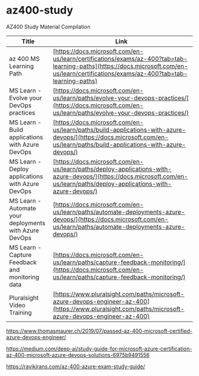 # az400-study
AZ400 Study Material Compilation

| Title | Link |
| --- | --- |
| az 400 MS Learning Path | [https://docs.microsoft.com/en-us/learn/certifications/exams/az-400?tab=tab-learning-paths](https://docs.microsoft.com/en-us/learn/certifications/exams/az-400?tab=tab-learning-paths) |
| MS Learn - Evolve your DevOps practices | [https://docs.microsoft.com/en-us/learn/paths/evolve-your-devops-practices/](https://docs.microsoft.com/en-us/learn/paths/evolve-your-devops-practices/) |
| MS Learn - Build applications with Azure DevOps | [https://docs.microsoft.com/en-us/learn/paths/build-applications-with-azure-devops/](https://docs.microsoft.com/en-us/learn/paths/build-applications-with-azure-devops/) |
| MS Learn - Deploy applications with Azure DevOps | [https://docs.microsoft.com/en-us/learn/paths/deploy-applications-with-azure-devops/](https://docs.microsoft.com/en-us/learn/paths/deploy-applications-with-azure-devops/) |
| MS Learn - Automate your deployments with Azure DevOps | [https://docs.microsoft.com/en-us/learn/paths/automate-deployments-azure-devops/](https://docs.microsoft.com/en-us/learn/paths/automate-deployments-azure-devops/) |
| MS Learn - Capture Feedback and monitoring data | [https://docs.microsoft.com/en-us/learn/paths/capture-feedback-monitoring/](https://docs.microsoft.com/en-us/learn/paths/capture-feedback-monitoring/) |
| Pluralsight Video Training | [https://www.pluralsight.com/paths/microsoft-azure-devops-engineer-az-400](https://www.pluralsight.com/paths/microsoft-azure-devops-engineer-az-400) |

https://www.thomasmaurer.ch/2019/07/passed-az-400-microsoft-certified-azure-devops-engineer/

https://medium.com/deep-ai/study-guide-for-microsoft-azure-certification-az-400-microsoft-azure-devops-solutions-6975b9491556

https://ravikirans.com/az-400-azure-exam-study-guide/
